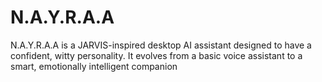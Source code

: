 # N.A.Y.R.A.A
N.A.Y.R.A.A is a JARVIS-inspired desktop AI assistant designed to have a confident, witty personality. It evolves from a basic voice assistant to a smart, emotionally intelligent companion
